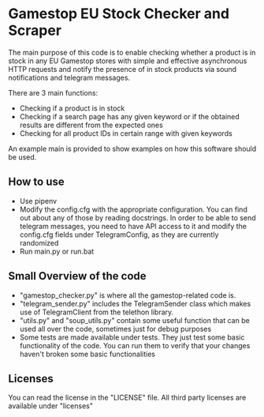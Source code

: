 # Gamestop EU Stock Checker and Scraper

The main purpose of this code is to enable checking whether a product is in stock in any EU Gamestop stores with simple
and effective asynchronous HTTP requests and notify the presence of in stock products via sound notifications and
telegram messages.

There are 3 main functions:

- Checking if a product is in stock
- Checking if a search page has any given keyword or if the obtained results are different from the expected ones
- Checking for all product IDs in certain range with given keywords

An example main is provided to show examples on how this software should be used.

How to use
- 

- Use pipenv
- Modify the config.cfg with the appropriate configuration. You can find out about any of those by reading docstrings.
  In order to be able to send telegram messages, you need to have API access to it and modify the config.cfg fields
  under TelegramConfig, as they are currently randomized
- Run main.py or run.bat

Small Overview of the code
-

- "gamestop_checker.py" is where all the gamestop-related code is.
- "telegram_sender.py" includes the TelegramSender class which makes use of TelegramClient from the telethon library.
- "utils.py" and "soup_utils.py" contain some useful function that can be used all over the code, sometimes just for
  debug purposes
- Some tests are made available under tests. They just test some basic functionality of the code. You can run them to verify that your changes haven't broken some basic functionalities

Licenses
-
You can read the license in the "LICENSE" file.
All third party licenses are available under "licenses"

